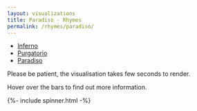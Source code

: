 ```yaml
---
layout: visualizations
title: Paradiso - Rhymes
permalink: /rhymes/paradiso/
---
```


<ul class="submenu">
  <li><a href="../inferno/">Inferno</a></li>
  <li><a href="../purgatorio/">Purgatorio</a></li>
  <li><a href="#" class="active">Paradiso</a></li>
</ul>

Please be patient, the visualisation takes few seconds to render.

Hover over the bars to find out more information.

{%- include spinner.html -%}

<div class="collapsible">
  <svg width="1080" height="47300" id="stacked_par"></svg>
</div>